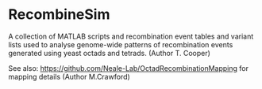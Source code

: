 # RecombineSim
A collection of MATLAB scripts and recombination event tables and variant lists used to analyse genome-wide patterns
of recombination events generated using yeast octads and tetrads. (Author T. Cooper)

See also: https://github.com/Neale-Lab/OctadRecombinationMapping for mapping details (Author M.Crawford)
